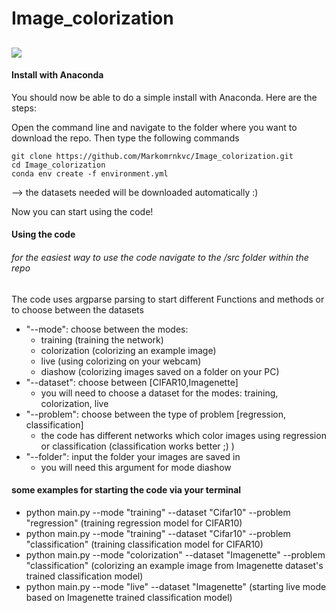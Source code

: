 # Image_colorization
![](https://github.com/Markomrnkvc/Image_colorization/blob/readme/gif_colorization.gif)
---------
#### Install with Anaconda

You should now be able to do a simple install with Anaconda. Here are the steps:

Open the command line and navigate to the folder where you want to download the repo.  Then
type the following commands

```console
git clone https://github.com/Markomrnkvc/Image_colorization.git
cd Image_colorization
conda env create -f environment.yml
```
--> the datasets needed will be downloaded automatically :)

Now you can start using the code! 


#### Using the code

###### for the easiest way to use the code navigate to the /src folder within the repo

The code uses argparse parsing to start different Functions and methods or to choose between the datasets
- "--mode": choose between the modes:
    - training (training the network)
    - colorization (colorizing an example image)
    - live (using colorizing on your webcam)
    - diashow (colorizing images saved on a folder on your PC)
- "--dataset": choose between [CIFAR10,Imagenette]
    - you will need to choose a dataset for the modes: training, colorization, live
- "--problem": choose between the type of problem [regression, classification]
    - the code has different networks which color images using regression or classification (classification works better ;) )
- "--folder": input the folder your images are saved in
    - you will need this argument for mode diashow


#### some examples for starting the code via your terminal
- python main.py --mode "training" --dataset "Cifar10" --problem "regression" (training regression model for CIFAR10)
- python main.py --mode "training" --dataset "Cifar10" --problem "classification" (training classification model for CIFAR10)
- python main.py --mode "colorization" --dataset "Imagenette" --problem "classification" (colorizing an example image from Imagenette dataset's trained classification model)
- python main.py --mode "live" --dataset "Imagenette" (starting live mode based on Imagenette trained classification model)

